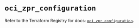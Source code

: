 # `oci_zpr_configuration`

Refer to the Terraform Registry for docs: [`oci_zpr_configuration`](https://registry.terraform.io/providers/oracle/oci/7.19.0/docs/resources/zpr_configuration).
